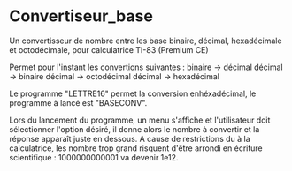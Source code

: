 # Convertiseur_base
Un convertisseur de nombre entre les base binaire, décimal, hexadécimale et octodécimale, pour calculatrice TI-83 (Premium CE)

Permet pour l'instant les convertions suivantes :
binaire -> décimal
décimal -> binaire
décimal -> octodécimal
décimal -> hexadécimal

Le programme "LETTRE16" permet la conversion enhéxadécimal, le programme à lancé est "BASECONV".

Lors du lancement du programme, un menu s'affiche et l'utilisateur doit sélectionner l'option désiré, il donne alors le nombre à convertir et la réponse apparaît juste en dessous.
A cause de restrictions du à la calculatrice, les nombre trop grand risquent d'être arrondi en écriture scientifique : 1000000000001 va devenir 1e12.
